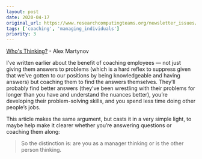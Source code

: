 ```yaml
---
layout: post
date: 2020-04-17
original_url: https://www.researchcomputingteams.org/newsletter_issues/0020
tags: ['coaching', 'managing_individuals']
priority: 3
---
```


<!-- markdownlint-disable MD033 -->
<!-- markdownlint-disable MD041 -->
<!-- markdownlint-disable MD049 -->

[Who's Thinking?](http://alexmartynov.com/who-s-thinking/) - Alex Martynov

I’ve written earlier about the benefit of coaching employees — not just giving them answers to problems (which is a hard reflex to suppress  given that we’ve gotten to our positions by being knowledgeable and having answers) but coaching them to find the answers themselves.  They’ll probably find better answers (they’ve been wrestling with their problems for longer than you have and understand the nuances better), you’re developing their problem-solving skills, and you spend less time doing other people’s jobs.

This article makes the same argument, but casts it in a very simple light, to maybe help make it clearer whether you’re answering questions or coaching them along:


> So the distinction is: are you as a manager thinking or is the other person thinking.

